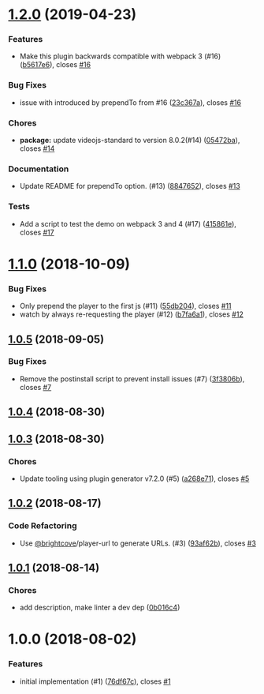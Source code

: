 <a name="1.2.0"></a>
# [1.2.0](https://github.com/brightcove/player-loader-webpack-plugin/compare/v1.1.0...v1.2.0) (2019-04-23)

### Features

* Make this plugin backwards compatible with webpack 3 (#16) ([b5617e6](https://github.com/brightcove/player-loader-webpack-plugin/commit/b5617e6)), closes [#16](https://github.com/brightcove/player-loader-webpack-plugin/issues/16)

### Bug Fixes

* issue with introduced by prependTo from #16 ([23c367a](https://github.com/brightcove/player-loader-webpack-plugin/commit/23c367a)), closes [#16](https://github.com/brightcove/player-loader-webpack-plugin/issues/16)

### Chores

* **package:** update videojs-standard to version 8.0.2(#14) ([05472ba](https://github.com/brightcove/player-loader-webpack-plugin/commit/05472ba)), closes [#14](https://github.com/brightcove/player-loader-webpack-plugin/issues/14)

### Documentation

* Update README for prependTo option. (#13) ([8847652](https://github.com/brightcove/player-loader-webpack-plugin/commit/8847652)), closes [#13](https://github.com/brightcove/player-loader-webpack-plugin/issues/13)

### Tests

* Add a script to test the demo on webpack 3 and 4 (#17) ([415861e](https://github.com/brightcove/player-loader-webpack-plugin/commit/415861e)), closes [#17](https://github.com/brightcove/player-loader-webpack-plugin/issues/17)

<a name="1.1.0"></a>
# [1.1.0](https://github.com/brightcove/player-loader-webpack-plugin/compare/v1.0.5...v1.1.0) (2018-10-09)

### Bug Fixes

* Only prepend the player to the first js (#11) ([55db204](https://github.com/brightcove/player-loader-webpack-plugin/commit/55db204)), closes [#11](https://github.com/brightcove/player-loader-webpack-plugin/issues/11)
* watch by always re-requesting the player (#12) ([b7fa6a1](https://github.com/brightcove/player-loader-webpack-plugin/commit/b7fa6a1)), closes [#12](https://github.com/brightcove/player-loader-webpack-plugin/issues/12)

<a name="1.0.5"></a>
## [1.0.5](https://github.com/brightcove/player-loader-webpack-plugin/compare/v1.0.4...v1.0.5) (2018-09-05)

### Bug Fixes

* Remove the postinstall script to prevent install issues (#7) ([3f3806b](https://github.com/brightcove/player-loader-webpack-plugin/commit/3f3806b)), closes [#7](https://github.com/brightcove/player-loader-webpack-plugin/issues/7)

<a name="1.0.4"></a>
## [1.0.4](https://github.com/brightcove/player-loader-webpack-plugin/compare/v1.0.3...v1.0.4) (2018-08-30)

<a name="1.0.3"></a>
## [1.0.3](https://github.com/brightcove/player-loader-webpack-plugin/compare/v1.0.2...v1.0.3) (2018-08-30)

### Chores

* Update tooling using plugin generator v7.2.0 (#5) ([a268e71](https://github.com/brightcove/player-loader-webpack-plugin/commit/a268e71)), closes [#5](https://github.com/brightcove/player-loader-webpack-plugin/issues/5)

<a name="1.0.2"></a>
## [1.0.2](https://github.com/brightcove/player-loader-webpack-plugin/compare/v1.0.1...v1.0.2) (2018-08-17)

### Code Refactoring

* Use [@brightcove](https://github.com/brightcove)/player-url to generate URLs. (#3) ([93af62b](https://github.com/brightcove/player-loader-webpack-plugin/commit/93af62b)), closes [#3](https://github.com/brightcove/player-loader-webpack-plugin/issues/3)

<a name="1.0.1"></a>
## [1.0.1](https://github.com/brightcove/player-loader-webpack-plugin/compare/v1.0.0...v1.0.1) (2018-08-14)

### Chores

* add description, make linter a dev dep ([0b016c4](https://github.com/brightcove/player-loader-webpack-plugin/commit/0b016c4))

<a name="1.0.0"></a>
# 1.0.0 (2018-08-02)

### Features

* initial implementation (#1) ([76df67c](https://github.com/brightcove/player-loader-webpack-plugin/commit/76df67c)), closes [#1](https://github.com/brightcove/player-loader-webpack-plugin/issues/1)



